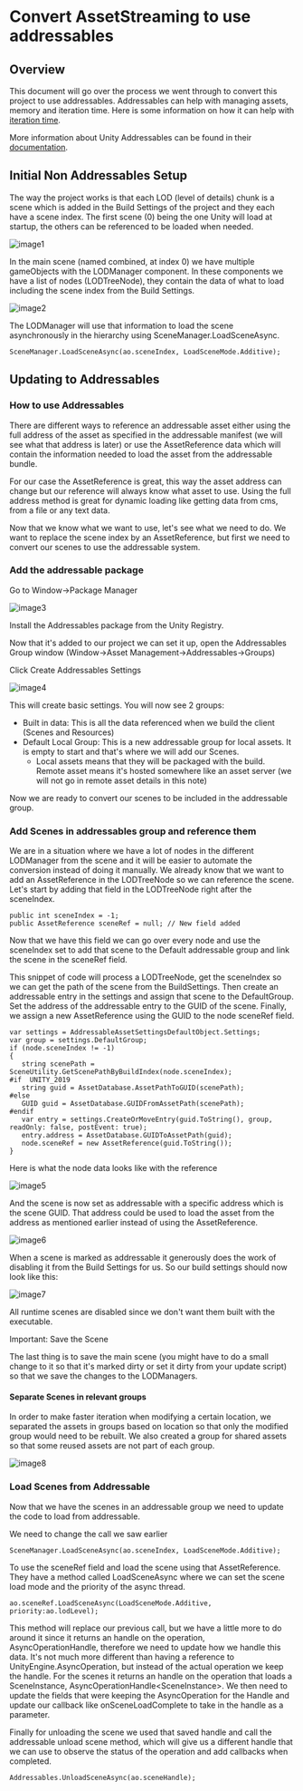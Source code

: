 # Convert AssetStreaming to use addressables


## Overview

This document will go over the process we went through to convert this project to use addressables. Addressables can help with managing assets, memory and iteration time. Here is some information on how it can help with [iteration time](https://developer.oculus.com/documentation/unity/po-unity-iteration/).

More information about Unity Addressables can be found in their [documentation](https://docs.unity3d.com/Packages/com.unity.addressables@1.18/manual/index.html).


## Initial Non Addressables Setup

The way the project works is that each LOD (level of details) chunk is a scene which is added in the Build Settings of the project and they each have a scene index. The first scene (0) being the one Unity will load at startup, the others can be referenced to be loaded when needed.

![image1](./Media/ConversionToAddressables/image1.png)


In the main scene (named combined, at index 0) we have multiple gameObjects with the LODManager component. In these components we have a list of nodes (LODTreeNode), they contain the data of what to load including the scene index from the Build Settings.

![image2](./Media/ConversionToAddressables/image2.png)

The LODManager will use that information to load the scene asynchronously in the hierarchy using SceneManager.LoadSceneAsync.


```
SceneManager.LoadSceneAsync(ao.sceneIndex, LoadSceneMode.Additive);
```



## Updating to Addressables


### How to use Addressables

There are different ways to reference an addressable asset either using the full address of the asset as specified in the addressable manifest (we will see what that address is later) or use the AssetReference data which will contain the information needed to load the asset from the addressable bundle.

For our case the AssetReference is great, this way the asset address can change but our reference will always know what asset to use. Using the full address method is great for dynamic loading like getting data from cms, from a file or any text data.

Now that we know what we want to use, let's see what we need to do. We want to replace the scene index by an AssetReference, but first we need to convert our scenes to use the addressable system.


### Add the addressable package

Go to Window->Package Manager

![image3](./Media/ConversionToAddressables/image3.png)


Install the Addressables package from the Unity Registry.

Now that it's added to our project we can set it up, open the Addressables Group window (Window->Asset Management->Addressables->Groups)

Click Create Addressables Settings

![image4](./Media/ConversionToAddressables/image4.png)

This will create basic settings. You will now see 2 groups:



* Built in data: This is all the data referenced when we build the client (Scenes and Resources)
* Default Local Group: This is a new addressable group for local assets. It is empty to start and that's where we will add our Scenes.
    * Local assets means that they will be packaged with the build. Remote asset means it's hosted somewhere like an asset server (we will not go in remote asset details in this note)

Now we are ready to convert our scenes to be included in the addressable group.


### Add Scenes in addressables group and reference them

We are in a situation where we have a lot of nodes in the different LODManager from the scene and it will be easier to automate the conversion instead of doing it manually. We already know that we want to add an AssetReference in the LODTreeNode so we can reference the scene. Let's start by adding that field in the LODTreeNode right after the sceneIndex.


```
public int sceneIndex = -1;
public AssetReference sceneRef = null; // New field added
```


Now that we have this field we can go over every node and use the sceneIndex set to add that scene to the Default addressable group and link the scene in the sceneRef field.

This snippet of code will process a LODTreeNode, get the sceneIndex so we can get the path of the scene from the BuildSettings. Then create an addressable entry in the settings and assign that scene to the DefaultGroup. Set the address of the addressable entry to the GUID of the scene. Finally, we assign a new AssetReference using the GUID to the node sceneRef field.


```
var settings = AddressableAssetSettingsDefaultObject.Settings;
var group = settings.DefaultGroup;
if (node.sceneIndex != -1)
{
   string scenePath = SceneUtility.GetScenePathByBuildIndex(node.sceneIndex);
#if  UNITY_2019
   string guid = AssetDatabase.AssetPathToGUID(scenePath);
#else
   GUID guid = AssetDatabase.GUIDFromAssetPath(scenePath);
#endif
   var entry = settings.CreateOrMoveEntry(guid.ToString(), group, readOnly: false, postEvent: true);
   entry.address = AssetDatabase.GUIDToAssetPath(guid);
   node.sceneRef = new AssetReference(guid.ToString());
}
```


Here is what the node data looks like with the reference

![image5](./Media/ConversionToAddressables/image5.png)


And the scene is now set as addressable with a specific address which is the scene GUID. That address could be used to load the asset from the address as mentioned earlier instead of using the AssetReference.

![image6](./Media/ConversionToAddressables/image6.png)

When a scene is marked as addressable it generously does the work of disabling it from the Build Settings for us. So our build settings should now look like this:

![image7](./Media/ConversionToAddressables/image7.png)


All runtime scenes are disabled since we don't want them built with the executable.

Important: Save the Scene

The last thing is to save the main scene (you might have to do a small change to it so that it's marked dirty or set it dirty from your update script) so that we save the changes to the LODManagers.


#### Separate Scenes in relevant groups

In order to make faster iteration when modifying a certain location, we separated the assets in groups based on location so that only the modified group would need to be rebuilt. We also created a group for shared assets so that some reused assets are not part of each group.

![image8](./Media/ConversionToAddressables/image8.png)

### Load Scenes from Addressable

Now that we have the scenes in an addressable group we need to update the code to load from addressable.

We need to change the call we saw earlier


```
SceneManager.LoadSceneAsync(ao.sceneIndex, LoadSceneMode.Additive);
```


To use the sceneRef field and load the scene using that AssetReference. They have a method called LoadSceneAsync where we can set the scene load mode and the priority of the async thread.


```
ao.sceneRef.LoadSceneAsync(LoadSceneMode.Additive, priority:ao.lodLevel);
```


This method will replace our previous call, but we have a little more to do around it since it returns an handle on the operation, AsyncOperationHandle, therefore we need to update how we handle this data. It's not much more different than having a reference to UnityEngine.AsyncOperation, but instead of the actual operation we keep the handle. For the scenes it returns an handle on the operation that loads a SceneInstance, AsyncOperationHandle&lt;SceneInstance>. We then need to update the fields that were keeping the AsyncOperation for the Handle and update our callback like onSceneLoadComplete to take in the handle as a parameter.

Finally for unloading the scene we used that saved handle and call the addressable unload scene method, which will give us a different handle that we can use to observe the status of the operation and add callbacks when completed.


```
Addressables.UnloadSceneAsync(ao.sceneHandle);
